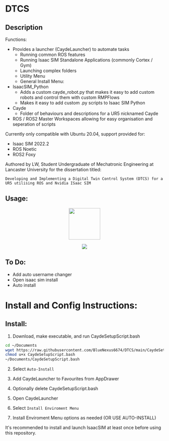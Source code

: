 # DTCS
## Description
Functions:
- Provides a launcher (CaydeLauncher) to automate tasks
  - Running common ROS features
  - Running Isaac SIM Standalone Applications (commonly Cortex / Gym)
  - Launching complex folders
  - Utility Menu
  - General Install Menu:
- IsaacSIM_Python
  - Adds a custom cayde_robot.py that makes it easy to add custom robots and control them with custom RMPFlows
  - Makes it easy to add custom .py scripts to Isaac SIM Python
- Cayde
  - Folder of behaviours and descriptions for a UR5 nicknamed Cayde
- ROS / ROS2 Master Workspaces allowing for easy organisation and seperation of scripts

Currently only compatible with Ubuntu 20.04, support provided for:
- Isaac SIM 2022.2
- ROS Noetic
- ROS2 Foxy

Authored by LW, Student Undergraduate of Mechatronic Engineering at Lancaster University for the dissertation titled:

```Developing and Implementing a Digital Twin Control System (DTCS) for a UR5 utilising ROS and Nvidia ISaac SIM```


## Usage:
<p align="center">
 <img src="https://user-images.githubusercontent.com/65248566/218260574-a83cd6ab-07f8-4f88-8f2c-bebf3f48dbf3.png" width=100 height=100 />
</p>

<p align="center">
 <img src="https://user-images.githubusercontent.com/65248566/218261000-a43e2090-6c92-48e2-840b-360386d21f69.png" />
</p>


## To Do:
- Add auto username changer
- Open isaac sim install
- Auto install

# Install and Config Instructions:
## Install:
1. Download, make executable, and run CaydeSetupScript.bash
```bash
cd ~/Documents
wget https://raw.githubusercontent.com/BlueNexus6674/DTCS/main/CaydeSetupScript.bash
chmod u+x CaydeSetupScript.bash
~/Documents/CaydeSetupScript.bash
```

2. Select ```Auto-Install```

3. Add CaydeLauncher to Favourites from AppDrawer

4. Optionally delete CaydeSetupScript.bash

5. Open CaydeLauncher

6. Select ```Install Enviroment Menu```

7. Install Enviroment Menu options as needed (OR USE AUTO-INSTALL)

It's recommended to install and launch IsaacSIM at least once before using this repository. 
